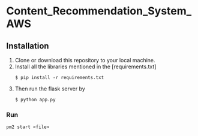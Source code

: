 # Content_Recommendation_System_AWS

## Installation

1. Clone or download this repository to your local machine.
2. Install all the libraries mentioned in the [requirements.txt]
   ```shell
   $ pip install -r requirements.txt
   ```
3. Then run the flask server by
   ```shell
   $ python app.py
   ```


### Run 
```
pm2 start <file>
```
